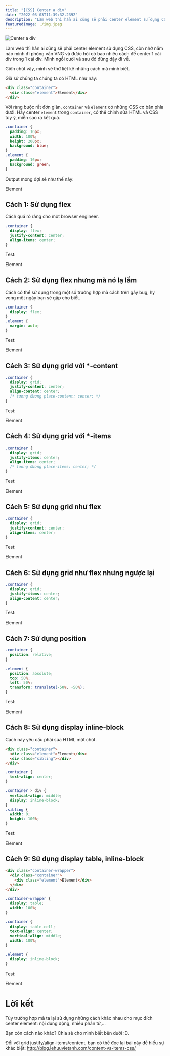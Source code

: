 ```yaml
---
title: "[CSS] Center a div"
date: "2022-03-03T11:39:32.239Z"
description: "Làm web thì hẳn ai cũng sẽ phải center element sử dụng CSS, còn nhớ năm nào mình đi phỏng vấn VNG và được hỏi có bao nhiêu cách để center 1 cái div trong 1 cái div. Mình ngồi cười và sau đó đứng dậy đi về."
featuredImage: ./img.jpeg
---
```


![Center a div](./img.jpeg)

Làm web thì hẳn ai cũng sẽ phải center element sử dụng CSS, còn nhớ năm nào mình đi phỏng vấn VNG và được hỏi có bao nhiêu cách để center 1 cái div trong 1 cái div. Mình ngồi cười và sau đó đứng dậy đi về.

Giỡn chút vậy, mình sẽ thử liệt kê những cách mà mình biết.

Giả sử chúng ta chúng ta có HTML như này:

```html
<div class="container">
  <div class="element">Element</div>
</div>
```

Với ràng buộc rất đơn giản, `container` và `element` có những CSS cơ bản phía dưới. Hãy center `element` trong `container`, có thể chỉnh sửa HTML và CSS tùy ý, miễn sao ra kết quả.

```css
.container {
  padding: 16px;
  width: 100%;
  height: 200px;
  background: blue;
}
.element {
  padding: 16px;
  background: green;
}
```

Output mong đợi sẽ như thế này:

<div class="p-4 mb-10 w-full bg-blue-500 grid place-content-center h-[200px]">
  <div class="p-4 bg-green-500">Element</div>
</div>

## Cách 1: Sử dụng flex

Cách quá rõ ràng cho một browser engineer.

```css
.container {
  display: flex;
  justify-content: center;
  align-items: center;
}
```

Test:

<div class="p-4 mb-10 w-full bg-blue-500 h-[200px] flex items-center justify-center">
  <div class="p-4 bg-green-500">Element</div>
</div>

## Cách 2: Sử dụng flex nhưng mà nó lạ lắm

Cách có thể sử dụng trong một số trường hợp mà cách trên gây bug, hy vọng một ngày bạn sẽ gặp cho biết.

```css
.container {
  display: flex;
}
.element {
  margin: auto;
}
```

Test:

<div class="p-4 mb-10 w-full bg-blue-500 h-[200px] flex">
  <div class="p-4 bg-green-500 m-auto">Element</div>
</div>

## Cách 3: Sử dụng grid với \*-content

```css
.container {
  display: grid;
  justify-content: center;
  align-content: center;
  /* tương đương place-content: center; */
}
```

Test:

<div class="p-4 mb-10 w-full bg-blue-500 h-[200px] grid place-content-center">
  <div class="p-4 bg-green-500">Element</div>
</div>

## Cách 4: Sử dụng grid với \*-items

```css
.container {
  display: grid;
  justify-items: center;
  align-items: center;
  /* tương đương place-items: center; */
}
```

Test:

<div class="p-4 mb-10 w-full bg-blue-500 h-[200px] grid place-items-center">
  <div class="p-4 bg-green-500">Element</div>
</div>

## Cách 5: Sử dụng grid như flex

```css
.container {
  display: grid;
  justify-content: center;
  align-items: center;
}
```

Test:

<div class="p-4 mb-10 w-full bg-blue-500 h-[200px] grid justify-center items-center">
  <div class="p-4 bg-green-500">Element</div>
</div>

## Cách 6: Sử dụng grid như flex nhưng ngược lại

```css
.container {
  display: grid;
  justify-items: center;
  align-content: center;
}
```

Test:

<div class="p-4 mb-10 w-full bg-blue-500 h-[200px] grid justify-items-center content-center">
  <div class="p-4 bg-green-500">Element</div>
</div>

## Cách 7: Sử dụng position

```css
.container {
  position: relative;
}

.element {
  position: absolute;
  top: 50%;
  left: 50%;
  transform: translate(-50%, -50%);
}
```

Test:

<div class="p-4 mb-10 w-full bg-blue-500 h-[200px] relative">
  <div class="p-4 bg-green-500 absolute top-1/2 left-1/2 -translate-x-1/2 -translate-y-1/2">Element</div>
</div>

## Cách 8: Sử dụng display inline-block

Cách này yêu cầu phải sửa HTML một chút.

```html
<div class="container">
  <div class="element">Element</div>
  <div class="sibling"></div>
</div>
```

```css
.container {
  text-align: center;
}

.container > div {
  vertical-align: middle;
  display: inline-block;
}
.sibling {
  width: 0;
  height: 100%;
}
```

Test:

<div class="p-4 mb-10 w-full bg-blue-500 h-[200px] text-center">
  <div class="p-4 bg-green-500 inline-block align-middle">Element</div>
  <div class="inline-block w-0 h-full align-middle"> </div>
</div>

## Cách 9: Sử dụng display table, inline-block

```html
<div class="container-wrapper">
  <div class="container">
    <div class="element">Element</div>
  </div>
</div>
```

```css
.container-wrapper {
  display: table;
  width: 100%;
}

.container {
  display: table-cell;
  text-align: center;
  vertical-align: middle;
  width: 100%;
}

.element {
  display: inline-block;
}
```

Test:

<div class="w-full" style="display: table">
  <div class="p-4 mb-10 w-full bg-blue-500 h-[200px] text-center align-middle" style="display: table-cell">
    <div class="p-4 bg-green-500 inline-block">Element</div>
  </div>
</div>

# Lời kết

Tùy trường hợp mà ta lại sử dụng những cách khác nhau cho mục đích center element: nội dung động, nhiều phần tử,...

Bạn còn cách nào khác? Chia sẻ cho mình biết bên dưới :D.

Đối với grid justify/align-items/content, bạn có thể đọc lại bài này để hiểu sự khác biệt: http://blog.lehuuvietanh.com/content-vs-items-css/
